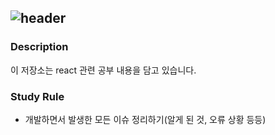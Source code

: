 ![header](https://capsule-render.vercel.app/api?type=cylinder&color=auto&height=150&section=header&text=React%20Study&animation=fadeIn&fontSize=30)
---
<h3> Description </h3>

<p> 이 저장소는 react 관련 공부 내용을 담고 있습니다.</p>

<h3> Study Rule </h3>

- <p> 개발하면서 발생한 모든 이슈 정리하기(알게 된 것, 오류 상황 등등)</p>

















